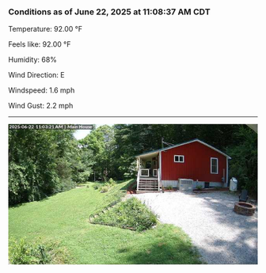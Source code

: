 ### Conditions as of June 22, 2025 at 11:08:37 AM CDT 

Temperature: 92.00 &deg;F

Feels like: 92.00 &deg;F

Humidity: 68%

Wind Direction: E

Windspeed: 1.6 mph

Wind Gust: 2.2 mph

---

<img src="./images/latest.jpeg"/>

